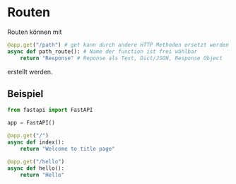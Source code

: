 # Routen
Routen können mit
```py
@app.get("/path") # get kann durch andere HTTP Methoden ersetzt werden z.B. post, put, delete 
async def path_route(): # Name der function ist frei wählbar
    return "Response" # Reponse als Text, Dict/JSON, Response Object
```
erstellt werden.

## Beispiel

```py
from fastapi import FastAPI

app = FastAPI()

@app.get("/")
async def index():
    return "Welcome to title page"

@app.get("/hello")
async def hello():
    return "Hello"
```